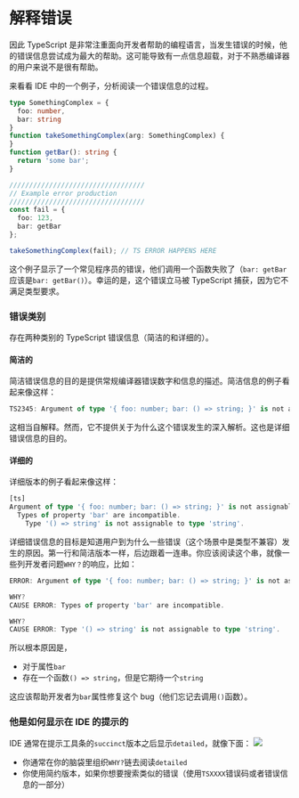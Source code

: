 # 解释错误

因此 TypeScript 是非常注重面向开发者帮助的编程语言，当发生错误的时候，他的错误信息尝试成为最大的帮助。这可能导致有一点信息超载，对于不熟悉编译器的用户来说不是很有帮助。

来看看 IDE 中的一个例子，分析阅读一个错误信息的过程。
```ts
type SomethingComplex = {
  foo: number,
  bar: string
}
function takeSomethingComplex(arg: SomethingComplex) {
}
function getBar(): string {
  return 'some bar';
}

//////////////////////////////////
// Example error production
//////////////////////////////////
const fail = {
  foo: 123,
  bar: getBar
};

takeSomethingComplex(fail); // TS ERROR HAPPENS HERE
```

这个例子显示了一个常见程序员的错误，他们调用一个函数失败了（`bar: getBar`应该是`bar: getBar()`）。幸运的是，这个错误立马被 TypeScript 捕获，因为它不满足类型要求。

### 错误类别

存在两种类别的 TypeScript 错误信息（简洁的和详细的）。

#### 简洁的

简洁错误信息的目的是提供常规编译器错误数字和信息的描述。简洁信息的例子看起来像这样：
```ts
TS2345: Argument of type '{ foo: number; bar: () => string; }' is not assignable to parameter of type 'SomethingComplex'.
```

这相当自解释。然而，它不提供关于为什么这个错误发生的深入解析。这也是详细错误信息的目的。

#### 详细的

详细版本的例子看起来像这样：
```ts
[ts]
Argument of type '{ foo: number; bar: () => string; }' is not assignable to parameter of type 'SomethingComplex'.
  Types of property 'bar' are incompatible.
    Type '() => string' is not assignable to type 'string'.
```

详细错误信息的目标是知道用户到为什么一些错误（这个场景中是类型不兼容）发生的原因。第一行和简洁版本一样，后边跟着一连串。你应该阅读这个串，就像一些列开发者问题`WHY？`的响应，比如：
```ts
ERROR: Argument of type '{ foo: number; bar: () => string; }' is not assignable to parameter of type 'SomethingComplex'.

WHY? 
CAUSE ERROR: Types of property 'bar' are incompatible.

WHY? 
CAUSE ERROR: Type '() => string' is not assignable to type 'string'.
```

所以根本原因是，
- 对于属性`bar`
- 存在一个函数`() => string`，但是它期待一个`string`

这应该帮助开发者为`bar`属性修复这个 bug（他们忘记去调用`()`函数）。

### 他是如何显示在 IDE 的提示的

IDE 通常在提示工具条的`succinct`版本之后显示`detailed`，就像下面：
![](https://raw.githubusercontent.com/basarat/typescript-book/master/images/errors/interpreting-errors/ide.png)

- 你通常在你的脑袋里组织`WHY?`链去阅读`detailed`
- 你使用简约版本，如果你想要搜索类似的错误（使用`TSXXXX`错误码或者错误信息的一部分）